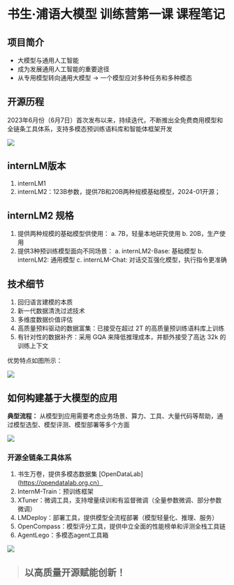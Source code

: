 # 书生·浦语大模型 训练营第一课  课程笔记

## 项目简介

- 大模型与通用人工智能
- 成为发展通用人工智能的重要途径
- 从专用模型转向通用大模型 → 一个模型应对多种任务和多种模态

## 开源历程

2023年6月份（6月7日）首次发布以来，持续迭代，不断推出全免费商用模型和全链条工具体系，支持多模态预训练语料库和智能体框架开发

![](./assets/image-20240330153924219-1711787950376-8.png)

## internLM版本
1. internLM1
2. internLM2：123B参数，提供7B和20B两种规模基础模型，2024-01开源；

## internLM2 规格

1. 提供两种规模的基础模型供使用：
   a. 7B，轻量本地研究使用
   b. 20B，生产使用
2. 提供3种预训练模型面向不同场景：
   a. internLM2-Base: 基础模型
   b. internLM2: 通用模型
   c. internLM-Chat: 对话交互强化模型，执行指令更准确


## 技术细节
1. 回归语言建模的本质
2. 新一代数据清洗过滤技术
3. 多维度数据价值评估
4. 高质量预料驱动的数据富集：已接受在超过 2T 的高质量预训练语料库上训练
5. 有针对性的数据补齐：采用 GQA 来降低推理成本，并额外接受了高达 32k 的训练上下文

优势特点如图所示：

![](./assets/image-20240330154732510.png)



## 如何构建基于大模型的应用

**典型流程：**
从模型到应用需要考虑业务场景、算力、工具、大量代码等帮助，通过模型选型、模型评测、模型部署等多个方面

![](./assets/image-20240330155509120.png)



### 开源全链条工具体系

1. 书生万卷，提供多模态数据集 [OpenDataLab](https://opendatalab.org.cn）
2. InternM-Train：预训练框架
3. XTuner：微调工具，支持增量续训和有监督微调（全量参数微调、部分参数微调）
4. LMDeploy：部署工具，提供模型全流程部署（模型轻量化、推理、服务）
5. OpenCompass：模型评分工具，提供中立全面的性能榜单和评测全栈工具链
6. AgentLego：多模态agent工具箱

![](./assets/image-20240330160030261.png)



> ## 以高质量开源赋能创新！
